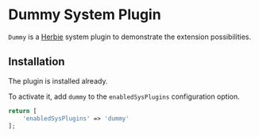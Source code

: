 # Dummy System Plugin

`Dummy` is a [Herbie](http://github.com/getherbie) system plugin to demonstrate the extension possibilities.

## Installation

The plugin is installed already.

To activate it, add `dummy` to the `enabledSysPlugins` configuration option.

~~~php
return [
    'enabledSysPlugins' => 'dummy'
];
~~~
